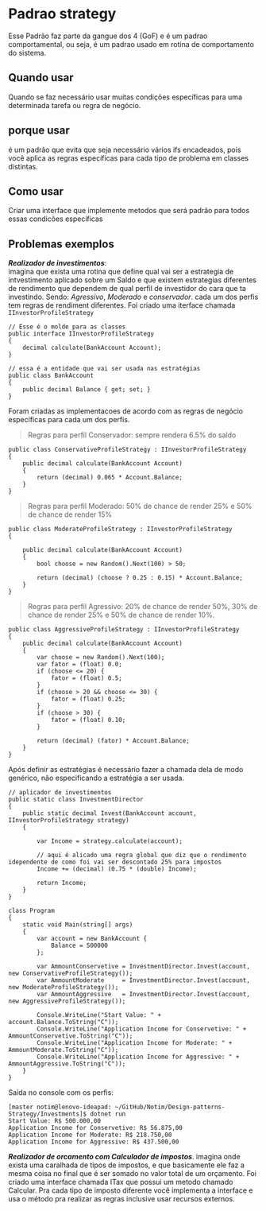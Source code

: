 
# Padrao strategy

Esse Padrão faz parte da gangue dos 4 (GoF) e é um padrao comportamental, ou seja, é um padrao usado em rotina de comportamento do sistema.

## Quando usar  

Quando se faz necessário usar muitas condições específicas para uma determinada tarefa ou regra de negócio.

## porque usar

é um padrão que evita que seja necessário vários ifs encadeados,
pois você aplica as regras específicas para cada tipo de problema em classes distintas.

## Como usar  

Criar uma interface que implemente metodos que será padrão para todos essas condicões específicas

## Problemas exemplos  

**_Realizador de investimentos_**:  
imagina que exista uma rotina que define qual vai ser a estrategia de intvestimento aplicado sobre um Saldo
e que existem estrategias diferentes de rendimento que dependem de qual perfil de investidor do cara que ta investindo.
Sendo: _Agressivo_, _Moderado_ e _conservador_.
cada um dos perfis tem regras de rendiment diferentes.
Foi criado uma iterface chamada `IInvestorProfileStrategy`

```CSharp
// Esse é o molde para as classes
public interface IInvestorProfileStrategy
{
    decimal calculate(BankAccount Account);
}
```

```CSharp
// essa é a entidade que vai ser usada nas estratégias
public class BankAccount
{
    public decimal Balance { get; set; }
}
```

Foram criadas as implementacoes de acordo com as regras de negócio específicas para cada um dos perfis.

> Regras para perfil Conservador: sempre rendera 6.5% do saldo

```CSharp
public class ConservativeProfileStrategy : IInvestorProfileStrategy
{
    public decimal calculate(BankAccount Account)
    {
        return (decimal) 0.065 * Account.Balance;
    }
}
```

> Regras para perfil Moderado: 50% de chance de render 25% e 50% de chance de render 15%

```CSharp
public class ModerateProfileStrategy : IInvestorProfileStrategy
{

    public decimal calculate(BankAccount Account)
    {
        bool choose = new Random().Next(100) > 50;

        return (decimal) (choose ? 0.25 : 0.15) * Account.Balance;
    }
}
```

> Regras para perfil Agressivo: 20% de chance de render 50%, 30% de chance de render 25% e 50% de chance de render 10%.

```CSharp
public class AggressiveProfileStrategy : IInvestorProfileStrategy
{
    public decimal calculate(BankAccount Account)
    {
        var choose = new Random().Next(100);
        var fator = (float) 0.0;
        if (choose <= 20) {
            fator = (float) 0.5;
        }
        if (choose > 20 && choose <= 30) {
            fator = (float) 0.25;
        }
        if (choose > 30) {
            fator = (float) 0.10;
        }

        return (decimal) (fator) * Account.Balance;
    }
}
```

Após definir as estratégias é necessário fazer a chamada dela de modo genérico, não especificando a estratégia a ser usada.

```CSharp
// aplicador de investimentos
public static class InvestmentDirector
{
    public static decimal Invest(BankAccount account, IInvestorProfileStrategy strategy)
    {

        var Income = strategy.calculate(account);

        // aqui é alicado uma regra global que diz que o rendimento idependente de como foi vai ser descontado 25% para impostos
        Income += (decimal) (0.75 * (double) Income);

        return Income;
    }
}
```

```CSharp
class Program
{
    static void Main(string[] args)
    {
        var account = new BankAccount {
            Balance = 500000
        };

        var AmmountConservetive = InvestmentDirector.Invest(account, new ConservativeProfileStrategy());
        var AmmountModerate     = InvestmentDirector.Invest(account, new ModerateProfileStrategy());
        var AmmountAggressive   = InvestmentDirector.Invest(account, new AggressiveProfileStrategy());

        Console.WriteLine("Start Value: " + account.Balance.ToString("C"));
        Console.WriteLine("Application Income for Conservetive: " + AmmountConservetive.ToString("C"));
        Console.WriteLine("Application Income for Moderate: " + AmmountModerate.ToString("C"));
        Console.WriteLine("Application Income for Aggressive: " + AmmountAggressive.ToString("C"));
    }
}
```

Saída no console com os perfis:

```Console
[master notim@lenovo-ideapad: ~/GitHub/Notim/Design-patterns-Strategy/Investments]$ dotnet run
Start Value: R$ 500.000,00
Application Income for Conservetive: R$ 56.875,00
Application Income for Moderate: R$ 218.750,00
Application Income for Aggressive: R$ 437.500,00
```

**_Realizador de orcamento com Calculador de impostos_**.
imagina onde exista uma caralhada de tipos de impostos, e que basicamente ele faz a mesma coisa no final que é
ser somado no valor total de um orçamento. Foi criado uma interface chamada ITax que possui um metodo chamado Calcular. Pra cada tipo de imposto diferente você implementa a interface e usa o método pra realizar as regras inclusive usar recursos externos.
